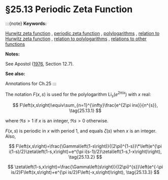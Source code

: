 # §25.13 Periodic Zeta Function

:::{note}
**Keywords:**

[Hurwitz zeta function](http://dlmf.nist.gov/search/search?q=Hurwitz%20zeta%20function) , [periodic zeta function](http://dlmf.nist.gov/search/search?q=periodic%20zeta%20function) , [polylogarithms](http://dlmf.nist.gov/search/search?q=polylogarithms) , [relation to Hurwitz zeta function](http://dlmf.nist.gov/search/search?q=relation%20to%20Hurwitz%20zeta%20function) , [relation to polylogarithms](http://dlmf.nist.gov/search/search?q=relation%20to%20polylogarithms) , [relations to other functions](http://dlmf.nist.gov/search/search?q=relations%20to%20other%20functions)

**Notes:**

See Apostol ([1976](./bib/index.html#bib115 "Introduction to Analytic Number Theory"), Section 12.7).

**See also:**

Annotations for Ch.25
:::

The notation $F\left(x,s\right)$ is used for the polylogarithm $\operatorname{Li}_{s}\left(e^{2\pi ix}\right)$ with $x$ real:


<a id="E1"></a>
$$
F\left(x,s\right)\equiv\sum_{n=1}^{\infty}\frac{e^{2\pi inx}}{n^{s}}, \tag{25.13.1}
$$

where $\Re s>1$ if $x$ is an integer, $\Re s>0$ otherwise.

$F\left(x,s\right)$ is periodic in $x$ with period 1, and equals $\zeta\left(s\right)$ when $x$ is an integer. Also,


<a id="E2"></a>
$$
F\left(x,s\right)=\frac{\Gamma\left(1-s\right)}{(2\pi)^{1-s}}\*\left(e^{\pi i(1-s)/2}\zeta\left(1-s,x\right)+e^{\pi i(s-1)/2}\zeta\left(1-s,1-x\right)\right), \tag{25.13.2}
$$


<a id="E3"></a>
$$
\zeta\left(1-s,x\right)=\frac{\Gamma\left(s\right)}{(2\pi)^{s}}\left(e^{-\pi is/2}F\left(x,s\right)+e^{\pi is/2}F\left(-x,s\right)\right), \tag{25.13.3}
$$
